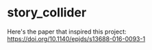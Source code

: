 # story_collider

Here's the paper that inspired this project:
https://doi.org/10.1140/epjds/s13688-016-0093-1

